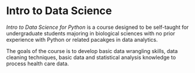 # Intro to Data Science

*Intro to Data Science for Python* is a course designed to be self-taught for undergraduate students majoring in biological sciences with no prior experience with Python or related pacakges in data analytics.

The goals of the course is to develop basic data wrangling skills, data cleaning techniques, basic data and statistical analysis knowledge to process health care data.


